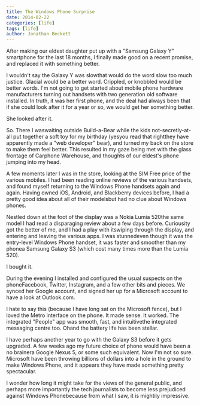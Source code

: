 ```yaml
---
title: The Windows Phone Surprise
date: 2014-02-22
categories: [life]
tags: [life]
author: Jonathan Beckett
---
```


After making our eldest daughter put up with a "Samsung Galaxy Y" smartphone for the last 18 months, I finally made good on a recent promise, and replaced it with something better.

I wouldn't say the Galaxy Y was slowthat would do the word slow too much justice. Glacial would be a better word. Crippled, or knobbled would be better words. I'm not going to get started about mobile phone hardware manufacturers turning out handsets with two generation old software installed. In truth, it was her first phone, and the deal had always been that if she could look after it for a year or so, we would get her something better.

She looked after it.

So. There I waswaiting outside Build-a-Bear while the kids not-secretly-at-all put together a soft toy for my birthday (yesyou read that rightthey have apparently made a "web developer" bear), and turned my back on the store to make them feel better. This resulted in my gaze being met with the glass frontage of Carphone Warehouse, and thoughts of our eldest's phone jumping into my head.

A few moments later I was in the store, looking at the SIM Free price of the various mobiles. I had been reading online reviews of the various handsets, and found myself returning to the Windows Phone handsets again and again. Having owned iOS, Android, and Blackberry devices before, I had a pretty good idea about all of their modelsbut had no clue about Windows phones.

Nestled down at the foot of the display was a Nokia Lumia 520the same model I had read a disparaging review about a few days before. Curiousity got the better of me, and I had a play with itswiping through the display, and entering and leaving the various apps. I was stunnedeven though it was the entry-level Windows Phone handset, it was faster and smoother than my phonea Samsung Galaxy S3 (which cost many times more than the Lumia 520).

I bought it.

During the evening I installed and configured the usual suspects on the phoneFacebook, Twitter, Instagram, and a few other bits and pieces. We synced her Google account, and signed her up for a Microsoft account to have a look at Outlook.com.

I hate to say this (because I have long sat on the Microsoft fence), but I loved the Metro interface on the phone. It made sense. It worked. The integrated "People" app was smooth, fast, and intuitivethe integrated messaging centre too. Ohand the battery life has been stellar.

I have perhaps another year to go with the Galaxy S3 before it gets upgraded. A few weeks ago my future choice of phone would have been a no brainera Google Nexus 5, or some such equivalent. Now I'm not so sure. Microsoft have been throwing billions of dollars into a hole in the ground to make Windows Phone, and it appears they have made something pretty spectacular.

I wonder how long it might take for the views of the general public, and perhaps more importantly the tech journalists to become less prejudiced against Windows Phonebecause from what I saw, it is mightily impressive.